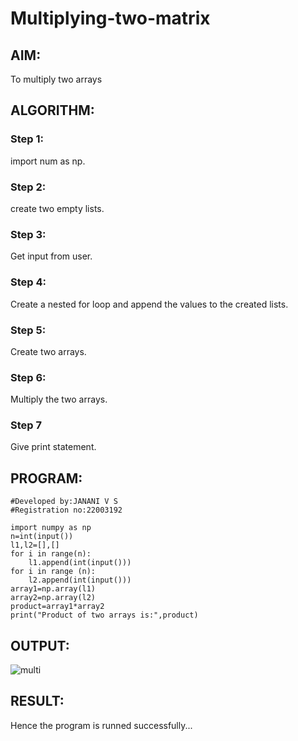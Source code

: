 # Multiplying-two-matrix

## AIM:
To multiply two arrays

## ALGORITHM:

### Step 1:
import num as np.
### Step 2:
create two empty lists.
### Step 3:
Get input from user.
### Step 4:
Create a nested for loop and append the values to the created lists.
### Step 5:
Create two arrays.
### Step 6:
Multiply the two arrays.
### Step 7
Give print statement.

## PROGRAM:
```
#Developed by:JANANI V S
#Registration no:22003192

import numpy as np
n=int(input())
l1,l2=[],[]
for i in range(n):
    l1.append(int(input()))
for i in range (n):
    l2.append(int(input()))
array1=np.array(l1)
array2=np.array(l2)
product=array1*array2
print("Product of two arrays is:",product)
```

## OUTPUT:
![multi](https://user-images.githubusercontent.com/113497340/194228425-3a069b52-1d80-4ab6-8094-86358e5b7121.png)


## RESULT:
Hence the program is runned successfully...
